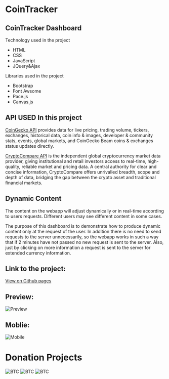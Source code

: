 # CoinTracker
## CoinTracker Dashboard 


Technology used in the project
- HTML
- CSS
- JavaScript
- JQuery&Ajax

Libraries used in the project
- Bootstrap
- Font Awsome
- Pace.js
- Canvas.js

## API USED In this project

[CoinGecko API] provides data for live pricing, trading volume, tickers, exchanges, historical data, coin info & images, developer & community stats, events, global markets, and CoinGecko Beam coins & exchanges status updates directly.

[CryptoCompare API] is the independent global cryptocurrency market data provider, giving institutional and retail investors access to real-time, high-quality, reliable market and pricing data. A central authority for clear and concise information, CryptoCompare offers unrivalled breadth, scope and depth of data, bridging the gap between the crypto asset and traditional financial markets.

## Dynamic Content
The content on the webapp will adjust dynamically or in real-time according to users requests. Different users may see different content in some cases.

The purpose of this dashboard is to demonstrate how to produce dynamic content only at the request of the user. In addition there is no need to send requests to the server unnecessarily, so the webapp works in such a way that if 2 minutes have not passed no new request is sent to the server. Also, just by clicking on more information a request is sent to the server for extended currency information.

## Link to the project:
 [View on Github pages]
 
 ## Preview:
 
  ![Preview](/imgs/Cointracker.png)


## Moblie:

    
   ![Mobile](/imgs/mobile.png)
 

[//]: # (These are reference links used in the body of this note and get stripped out when the markdown processor does its job. There is no need to format nicely because it shouldn't be seen. Thanks SO - http://stackoverflow.com/questions/4823468/store-comments-in-markdown-syntax)

   [CoinGecko API]: <https://www.coingecko.com/en>
   
   [CryptoCompare API]: <https://www.cryptocompare.com/>
   
   [View on Github pages]: <https://www.awdev.my.id/search/crypto/>
   
  
# Donation Projects
   ![BTC](/imgs/btc-awdev.png)
   ![BTC](/imgs/awdev_bitcoin.png)
   ![BTC](/imgs/awdev_ethereum.png)
   
   
   
   
   
   